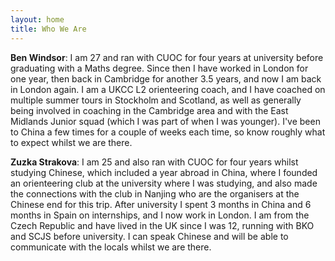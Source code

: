 ```yaml
---
layout: home
title: Who We Are
---
```


**Ben Windsor**: I am 27 and ran with CUOC for four years at university before graduating with a
Maths degree. Since then I have worked in London for one year, then back in Cambridge for another 3.5 years, and now I am back in London again. I am a UKCC L2 orienteering coach, and I have coached on multiple summer tours in Stockholm and Scotland, as well as generally being involved in coaching in the Cambridge area and with the East Midlands Junior squad (which I was part of when I was younger). I've been to China a few times for a couple of weeks each time, so know roughly what to expect whilst we are there.

**Zuzka Strakova**: I am 25 and also ran with CUOC for four years whilst studying Chinese, which
included a year abroad in China, where I founded an orienteering club at the university where I was studying,
and also made the connections with the club in Nanjing who are the organisers at the Chinese end for this trip. After university I spent 3 months in China and 6 months in Spain on internships, and I now work in London. I am from the Czech Republic and have lived in the UK since I was 12, running with BKO and SCJS before university. I can speak Chinese and will be able to communicate with the locals whilst we are there.